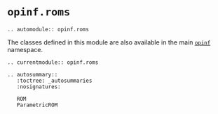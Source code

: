 # `opinf.roms`

```{eval-rst}
.. automodule:: opinf.roms
```

The classes defined in this module are also available in the main [`opinf`](./main.md) namespace.

```{eval-rst}
.. currentmodule:: opinf.roms

.. autosummary::
   :toctree: _autosummaries
   :nosignatures:

   ROM
   ParametricROM
```
